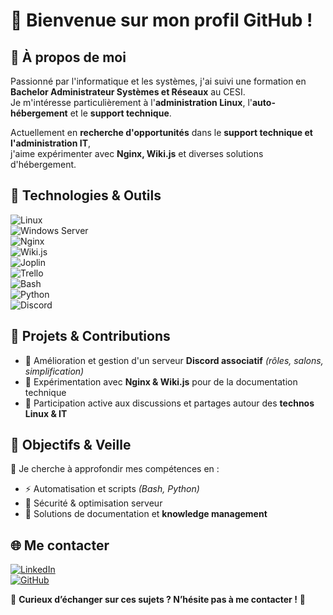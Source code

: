 # 👋 Bienvenue sur mon profil GitHub !  

## 🎯 À propos de moi  
Passionné par l'informatique et les systèmes, j'ai suivi une formation en **Bachelor Administrateur Systèmes et Réseaux** au CESI.  
Je m'intéresse particulièrement à l'**administration Linux**, l'**auto-hébergement** et le **support technique**.  

Actuellement en **recherche d'opportunités** dans le **support technique et l'administration IT**,  
j'aime expérimenter avec **Nginx, Wiki.js** et diverses solutions d'hébergement.  

## 🔧 Technologies & Outils  

![Linux](https://img.shields.io/badge/Linux-Debian/Ubuntu-FCC624?logo=linux&logoColor=black)  
![Windows Server](https://img.shields.io/badge/Windows_Server-2019/2022-blue?logo=windows&logoColor=white)  
![Nginx](https://img.shields.io/badge/Nginx-ReverseProxy-green?logo=nginx&logoColor=white)  
![Wiki.js](https://img.shields.io/badge/Wiki.js-Documentation-blue?logo=wikidot&logoColor=white)  
![Joplin](https://img.shields.io/badge/Joplin-Notes-1071E5?logo=joplin&logoColor=white)  
![Trello](https://img.shields.io/badge/Trello-ProjectManagement-0079BF?logo=trello&logoColor=white)  
![Bash](https://img.shields.io/badge/Bash-Scripting-4EAA25?logo=gnubash&logoColor=white)  
![Python](https://img.shields.io/badge/Python-Scripting-3776AB?logo=python&logoColor=white)  
![Discord](https://img.shields.io/badge/Discord-ServerManagement-5865F2?logo=discord&logoColor=white)  

## 📌 Projets & Contributions  

- 🔹 Amélioration et gestion d'un serveur **Discord associatif** *(rôles, salons, simplification)*  
- 🔹 Expérimentation avec **Nginx & Wiki.js** pour de la documentation technique  
- 🔹 Participation active aux discussions et partages autour des **technos Linux & IT**  

## 🚀 Objectifs & Veille  

📌 Je cherche à approfondir mes compétences en :  
- ⚡ Automatisation et scripts *(Bash, Python)*  
- 🔐 Sécurité & optimisation serveur  
- 📖 Solutions de documentation et **knowledge management**  

## 🌐 Me contacter  

[![LinkedIn](https://img.shields.io/badge/LinkedIn-Profile-blue?logo=linkedin)](https://www.linkedin.com/in/shay-castelnau/)  
[![GitHub](https://img.shields.io/badge/GitHub-Profile-black?logo=github)](https://github.com/ShayITPro/)  


💬 **Curieux d’échanger sur ces sujets ? N’hésite pas à me contacter !** 🚀  
